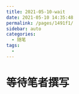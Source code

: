 ```yaml
---
title: 2021-05-10-wait
date: 2021-05-10 14:35:48
permalink: /pages/1491f1/
sidebar: auto
categories:
  - 随笔
tags:
  - 
---
```

# 等待笔者撰写
